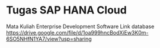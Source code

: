 # Tugas SAP HANA Cloud 

Mata Kuliah Enterprise Development Software
Link database https://drive.google.com/file/d/1oa999hncBodXiEw3K0m-6SO5NHfN1YA7/view?usp=sharing
